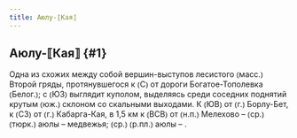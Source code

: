 ```yaml
---
title: Аюлу-⟦Кая⟧
---
```

## Аюлу-⟦Кая⟧ {#1}

Одна из схожих между собой вершин-выступов лесистого ⦅масс.⦆ Второй гряды, протянувшегося к ⦅С⦆ от дороги Богатое-Тополевка ⦅Белог.⦆; с ⦅ЮЗ⦆ выглядит куполом, выделяясь среди соседних поднятий крутым ⦅юж.⦆ склоном со скальными выходами. К ⦅ЮВ⦆ от ⦅г.⦆ Борлу-Бет, к ⦅СЗ⦆ от ⦅г.⦆ Кабарга-Кая, в 1,5 км к ⦅ВСВ⦆ от ⦅н.п.⦆ Мелехово – ⦅ср.⦆ ⦅тюрк.⦆ аюлы – медвежья; ⦅ср.⦆ ⦅р.пл.⦆ аюлы – .

